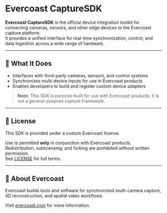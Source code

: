 # Evercoast CaptureSDK

**Evercoast CaptureSDK** is the official device integration toolkit for connecting cameras, sensors, and other edge devices to the Evercoast capture platform.  
It provides a unified interface for real-time synchronization, control, and data ingestion across a wide range of hardware.

---

## 🚀 What It Does

- Interfaces with third-party cameras, sensors, and control systems
- Synchronizes multi-device inputs for use in Evercoast products
- Enables developers to build and register custom device adapters

> **Note:** This SDK is purpose-built for use with Evercoast products. It is not a general-purpose capture framework.

---

## 📄 License

This SDK is provided under a custom Evercoast license.

Use is permitted **only** in conjunction with Evercoast products.  
Redistribution, sublicensing, and forking are prohibited without written permission.  
See [LICENSE](./LICENSE) for full terms.

---

## 🔗 About Evercoast

Evercoast builds tools and software for synchronized multi-camera capture, 4D reconstruction, and spatial video workflows.

Visit [evercoast.com](https://www.evercoast.com) for more information.
